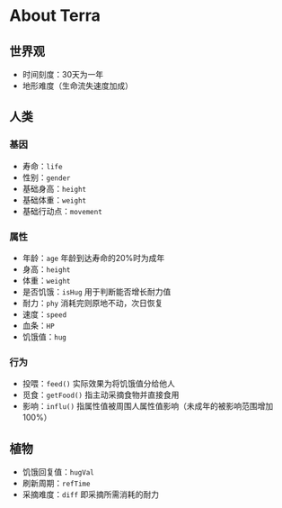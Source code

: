 # About Terra

## 世界观

- 时间刻度：30天为一年
- 地形难度（生命流失速度加成）

## 人类

### 基因

- 寿命：`life`
- 性别：`gender`
- 基础身高：`height`
- 基础体重：`weight`
- 基础行动点：`movement`

### 属性

- 年龄：`age` 年龄到达寿命的20%时为成年
- 身高：`height`
- 体重：`weight`
- 是否饥饿：`isHug` 用于判断能否增长耐力值
- 耐力：`phy` 消耗完则原地不动，次日恢复
- 速度：`speed`
- 血条：`HP`
- 饥饿值：`hug`

### 行为

- 投喂：`feed()` 实际效果为将饥饿值分给他人
- 觅食：`getFood()` 指主动采摘食物并直接食用
- 影响：`influ()` 指属性值被周围人属性值影响（未成年的被影响范围增加100%）

## 植物

- 饥饿回复值：`hugVal`
- 刷新周期：`refTime`
- 采摘难度：`diff` 即采摘所需消耗的耐力